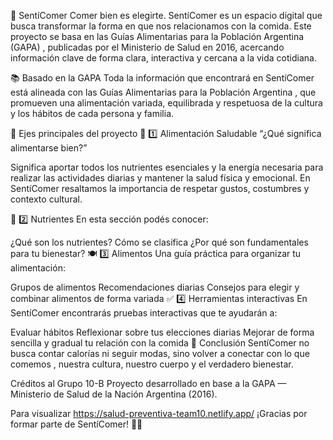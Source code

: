 🥗 SentíComer
Comer bien es elegirte.
SentíComer es un espacio digital que busca transformar la forma en que nos relacionamos con la comida.
Este proyecto se basa en las Guías Alimentarias para la Población Argentina (GAPA) , publicadas por el Ministerio de Salud en 2016, acercando información clave de forma clara, interactiva y cercana a la vida cotidiana.

📚 Basado en la GAPA
Toda la información que encontrará en SentíComer está alineada con las Guías Alimentarias para la Población Argentina , que promueven una alimentación variada, equilibrada y respetuosa de la cultura y los hábitos de cada persona y familia.

🧩 Ejes principales del proyecto
🍎 1️⃣ Alimentación Saludable
“¿Qué significa alimentarse bien?”

Significa aportar todos los nutrientes esenciales y la energía necesaria para realizar las actividades diarias y mantener la salud física y emocional.
En SentíComer resaltamos la importancia de respetar gustos, costumbres y contexto cultural.

🧬 2️⃣ Nutrientes
En esta sección podés conocer:

¿Qué son los nutrientes?
Cómo se clasifica
¿Por qué son fundamentales para tu bienestar?
🍽️ 3️⃣ Alimentos
Una guía práctica para organizar tu alimentación:

Grupos de alimentos
Recomendaciones diarias
Consejos para elegir y combinar alimentos de forma variada
✅ 4️⃣ Herramientas interactivas
En SentíComer encontrarás pruebas interactivas que te ayudarán a:

Evaluar hábitos
Reflexionar sobre tus elecciones diarias
Mejorar de forma sencilla y gradual tu relación con la comida
🙌 Conclusión
SentíComer no busca contar calorías ni seguir modas, sino volver a conectar con lo que comemos , nuestra cultura, nuestro cuerpo y el verdadero bienestar.

Créditos al Grupo 10-B
Proyecto desarrollado en base a la GAPA — Ministerio de Salud de la Nación Argentina (2016).

Para visualizar
https://salud-preventiva-team10.netlify.app/
¡Gracias por formar parte de SentíComer! 🌿✨

